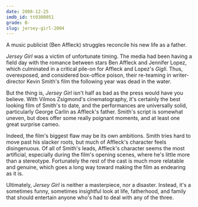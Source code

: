 ```yaml
---
date: 2008-12-25
imdb_id: tt0300051
grade: B-
slug: jersey-girl-2004
---
```


A music publicist (Ben Affleck) struggles reconcile his new life as a father.

_Jersey Girl_ was a victim of unfortunate timing. The media had been having a field day with the romance between stars Ben Affleck and Jennifer Lopez, which culminated in a critical pile-on for Affleck and Lopez's <span data-imdb-id="tt0299930">_Gigli_</span>. Thus, overexposed, and considered box-office poison, their re-teaming in writer-director Kevin Smith's film the following year was dead in the water.

But the thing is, _Jersey Girl_ isn't half as bad as the press would have you believe. With Vilmos Zsigmond's cinematography, it's certainly the best looking film of Smith's to date, and the performances are universally solid, particularly George Carlin as Affleck's father. Smith's script is somewhat uneven, but does offer some really poignant moments, and at least one great surprise cameo.

Indeed, the film's biggest flaw may be its own ambitions. Smith tries hard to move past his slacker roots, but much of Affleck's character feels disingenuous. Of all of Smith's leads, Affleck's character seems the most artificial, especially during the film's opening scenes, where he's little more than a stereotype. Fortunately the rest of the cast is much more relatable and genuine, which goes a long way toward making the film as endearing as it is.

Ultimately, _Jersey Girl_ is neither a masterpiece, nor a disaster. Instead, it's a sometimes funny, sometimes insightful look at life, fatherhood, and family that should entertain anyone who's had to deal with any of the three.
